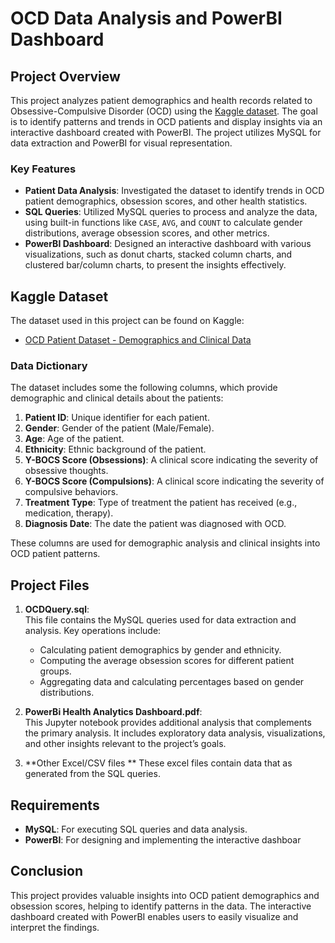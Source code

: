 
# OCD Data Analysis and PowerBI Dashboard

## Project Overview

This project analyzes patient demographics and health records related to Obsessive-Compulsive Disorder (OCD) using the [Kaggle dataset](https://www.kaggle.com/datasets/ohinhaque/ocd-patient-dataset-demographics-and-clinical-data/). The goal is to identify patterns and trends in OCD patients and display insights via an interactive dashboard created with PowerBI. The project utilizes MySQL for data extraction and PowerBI for visual representation.

### Key Features
- **Patient Data Analysis**: Investigated the dataset to identify trends in OCD patient demographics, obsession scores, and other health statistics.
- **SQL Queries**: Utilized MySQL queries to process and analyze the data, using built-in functions like `CASE`, `AVG`, and `COUNT` to calculate gender distributions, average obsession scores, and other metrics.
- **PowerBI Dashboard**: Designed an interactive dashboard with various visualizations, such as donut charts, stacked column charts, and clustered bar/column charts, to present the insights effectively.

## Kaggle Dataset

The dataset used in this project can be found on Kaggle:
- [OCD Patient Dataset - Demographics and Clinical Data](https://www.kaggle.com/datasets/ohinhaque/ocd-patient-dataset-demographics-and-clinical-data/)

### Data Dictionary

The dataset includes some the following columns, which provide demographic and clinical details about the patients:

1. **Patient ID**: Unique identifier for each patient.
2. **Gender**: Gender of the patient (Male/Female).
3. **Age**: Age of the patient.
4. **Ethnicity**: Ethnic background of the patient.
5. **Y-BOCS Score (Obsessions)**: A clinical score indicating the severity of obsessive thoughts.
6. **Y-BOCS Score (Compulsions)**: A clinical score indicating the severity of compulsive behaviors.
7. **Treatment Type**: Type of treatment the patient has received (e.g., medication, therapy).
8. **Diagnosis Date**: The date the patient was diagnosed with OCD.

These columns are used for demographic analysis and clinical insights into OCD patient patterns.

## Project Files

1. **OCDQuery.sql**:  
   This file contains the MySQL queries used for data extraction and analysis. Key operations include:
   - Calculating patient demographics by gender and ethnicity.
   - Computing the average obsession scores for different patient groups.
   - Aggregating data and calculating percentages based on gender distributions.

2. **PowerBi Health Analytics Dashboard.pdf**:  
   This Jupyter notebook provides additional analysis that complements the primary analysis. It includes exploratory data analysis, visualizations, and other insights relevant to the project’s goals.

3. **Other Excel/CSV files **
   These excel files contain data that as generated from the SQL queries.

## Requirements
- **MySQL**: For executing SQL queries and data analysis.
- **PowerBI**: For designing and implementing the interactive dashboar


## Conclusion

This project provides valuable insights into OCD patient demographics and obsession scores, helping to identify patterns in the data. The interactive dashboard created with PowerBI enables users to easily visualize and interpret the findings.

